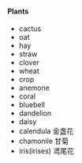 #### Plants

* cactus
* oat
* hay
* straw
* clover
* wheat
* crop
* anemone
* coral
* bluebell
* dandelion
* daisy
* calendula		金盏花
* chamonile		甘菊
* iris(irises)	鸢尾花